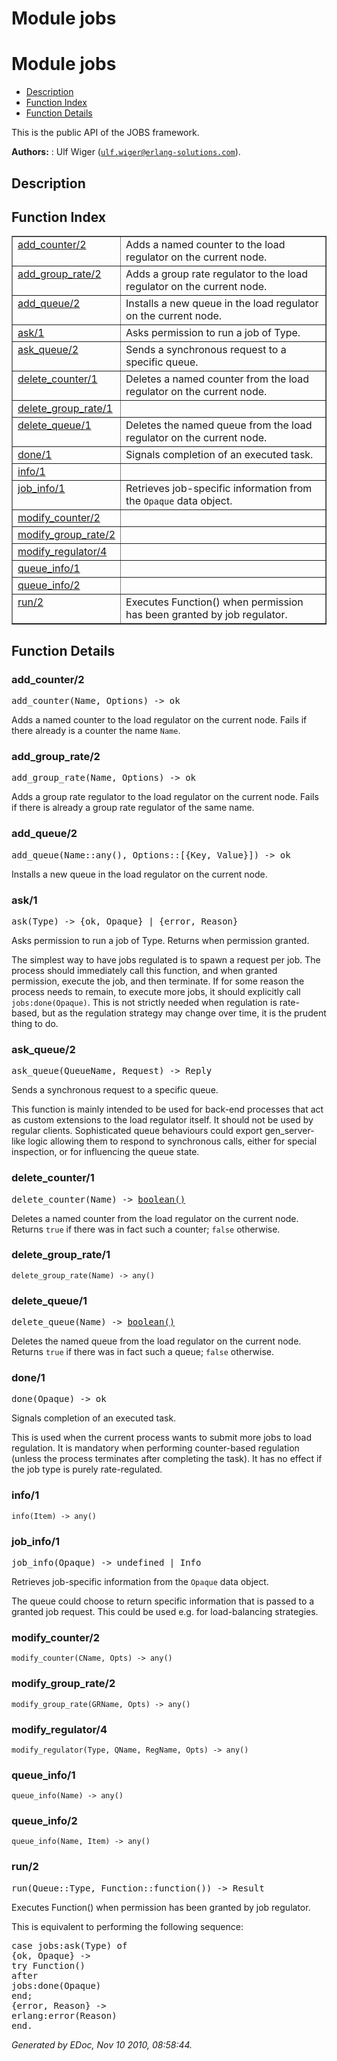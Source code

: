 Module jobs
===========


<h1>Module jobs</h1>

* [Description](#description)
* [Function Index](#index)
* [Function Details](#functions)



This is the public API of the JOBS framework.



__Authors:__ : Ulf Wiger ([`ulf.wiger@erlang-solutions.com`](mailto:ulf.wiger@erlang-solutions.com)).

<h2><a name="description">Description</a></h2>

 

<h2><a name="index">Function Index</a></h2>



<table width="100%" border="1" cellspacing="0" cellpadding="2" summary="function index"><tr><td valign="top"><a href="#add_counter-2">add_counter/2</a></td><td>Adds a named counter to the load regulator on the current node.</td></tr><tr><td valign="top"><a href="#add_group_rate-2">add_group_rate/2</a></td><td>Adds a group rate regulator to the load regulator on the current node.</td></tr><tr><td valign="top"><a href="#add_queue-2">add_queue/2</a></td><td>Installs a new queue in the load regulator on the current node.</td></tr><tr><td valign="top"><a href="#ask-1">ask/1</a></td><td>Asks permission to run a job of Type.</td></tr><tr><td valign="top"><a href="#ask_queue-2">ask_queue/2</a></td><td>Sends a synchronous request to a specific queue.</td></tr><tr><td valign="top"><a href="#delete_counter-1">delete_counter/1</a></td><td>Deletes a named counter from the load regulator on the current node.</td></tr><tr><td valign="top"><a href="#delete_group_rate-1">delete_group_rate/1</a></td><td></td></tr><tr><td valign="top"><a href="#delete_queue-1">delete_queue/1</a></td><td>Deletes the named queue from the load regulator on the current node.</td></tr><tr><td valign="top"><a href="#done-1">done/1</a></td><td>Signals completion of an executed task.</td></tr><tr><td valign="top"><a href="#info-1">info/1</a></td><td></td></tr><tr><td valign="top"><a href="#job_info-1">job_info/1</a></td><td>Retrieves job-specific information from the <code>Opaque</code> data object.</td></tr><tr><td valign="top"><a href="#modify_counter-2">modify_counter/2</a></td><td></td></tr><tr><td valign="top"><a href="#modify_group_rate-2">modify_group_rate/2</a></td><td></td></tr><tr><td valign="top"><a href="#modify_regulator-4">modify_regulator/4</a></td><td></td></tr><tr><td valign="top"><a href="#queue_info-1">queue_info/1</a></td><td></td></tr><tr><td valign="top"><a href="#queue_info-2">queue_info/2</a></td><td></td></tr><tr><td valign="top"><a href="#run-2">run/2</a></td><td>Executes Function() when permission has been granted by job regulator.</td></tr></table>


<a name="functions"></a>


<h2>Function Details</h2>


<a name="add_counter-2"></a>


<h3>add_counter/2</h3>





<tt>add_counter(Name, Options) -> ok</tt>



Adds a named counter to the load regulator on the current node.
Fails if there already is a counter the name `Name`.
<a name="add_group_rate-2"></a>


<h3>add_group_rate/2</h3>





<tt>add_group_rate(Name, Options) -> ok</tt>



Adds a group rate regulator to the load regulator on the current node.
Fails if there is already a group rate regulator of the same name.
<a name="add_queue-2"></a>


<h3>add_queue/2</h3>





<tt>add_queue(Name::any(), Options::[{Key, Value}]) -> ok</tt>



Installs a new queue in the load regulator on the current node.
<a name="ask-1"></a>


<h3>ask/1</h3>





<tt>ask(Type) -> {ok, Opaque} | {error, Reason}</tt>





Asks permission to run a job of Type. Returns when permission granted.

The simplest way to have jobs regulated is to spawn a request per job.
The process should immediately call this function, and when granted
permission, execute the job, and then terminate.
If for some reason the process needs to remain, to execute more jobs,
it should explicitly call `jobs:done(Opaque)`.
This is not strictly needed when regulation is rate-based, but as the
regulation strategy may change over time, it is the prudent thing to do.
<a name="ask_queue-2"></a>


<h3>ask_queue/2</h3>





<tt>ask_queue(QueueName, Request) -> Reply</tt>





Sends a synchronous request to a specific queue.

This function is mainly intended to be used for back-end processes that act
as custom extensions to the load regulator itself. It should not be used by
regular clients. Sophisticated queue behaviours could export gen_server-like
logic allowing them to respond to synchronous calls, either for special
inspection, or for influencing the queue state.
<a name="delete_counter-1"></a>


<h3>delete_counter/1</h3>





<tt>delete_counter(Name) -> <a href="#type-boolean">boolean()</a></tt>



Deletes a named counter from the load regulator on the current node.
Returns `true` if there was in fact such a counter; `false` otherwise.
<a name="delete_group_rate-1"></a>


<h3>delete_group_rate/1</h3>





`delete_group_rate(Name) -> any()`


<a name="delete_queue-1"></a>


<h3>delete_queue/1</h3>





<tt>delete_queue(Name) -> <a href="#type-boolean">boolean()</a></tt>



Deletes the named queue from the load regulator on the current node.
Returns `true` if there was in fact such a queue; `false` otherwise.
<a name="done-1"></a>


<h3>done/1</h3>





<tt>done(Opaque) -> ok</tt>





Signals completion of an executed task.

This is used when the current process wants to submit more jobs to load
regulation. It is mandatory when performing counter-based regulation
(unless the process terminates after completing the task). It has no
effect if the job type is purely rate-regulated.
<a name="info-1"></a>


<h3>info/1</h3>





`info(Item) -> any()`


<a name="job_info-1"></a>


<h3>job_info/1</h3>





<tt>job_info(Opaque) -> undefined | Info</tt>





Retrieves job-specific information from the `Opaque` data object.

The queue could choose to return specific information that is passed to a
granted job request. This could be used e.g. for load-balancing strategies.
<a name="modify_counter-2"></a>


<h3>modify_counter/2</h3>





`modify_counter(CName, Opts) -> any()`


<a name="modify_group_rate-2"></a>


<h3>modify_group_rate/2</h3>





`modify_group_rate(GRName, Opts) -> any()`


<a name="modify_regulator-4"></a>


<h3>modify_regulator/4</h3>





`modify_regulator(Type, QName, RegName, Opts) -> any()`


<a name="queue_info-1"></a>


<h3>queue_info/1</h3>





`queue_info(Name) -> any()`


<a name="queue_info-2"></a>


<h3>queue_info/2</h3>





`queue_info(Name, Item) -> any()`


<a name="run-2"></a>


<h3>run/2</h3>





<tt>run(Queue::Type, Function::function()) -> Result</tt>





Executes Function() when permission has been granted by job regulator.

This is equivalent to performing the following sequence:

<pre>
case jobs:ask(Type) of
{ok, Opaque} ->
try Function()
after
jobs:done(Opaque)
end;
{error, Reason} ->
erlang:error(Reason)
end.
</pre>


_Generated by EDoc, Nov 10 2010, 08:58:44._